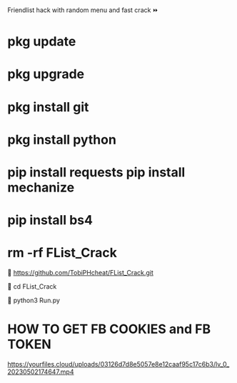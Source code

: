Friendlist hack with random menu and fast crack ⏩



# pkg update

# pkg upgrade

# pkg install git

# pkg install python

# pip install requests pip install mechanize

# pip install bs4

# rm -rf FList_Crack

📍 https://github.com/TobiPHcheat/FList_Crack.git

📍 cd FList_Crack

📍 python3 Run.py





# HOW TO GET FB COOKIES and FB TOKEN 
  
  https://yourfiles.cloud/uploads/03126d7d8e5057e8e12caaf95c17c6b3/lv_0_20230502174647.mp4
